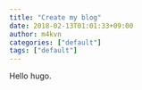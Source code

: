 ```yaml
---
title: "Create my blog"
date: 2018-02-13T01:01:33+09:00
author: m4kvn
categories: ["default"]
tags: ["default"]
---
```


Hello hugo.
